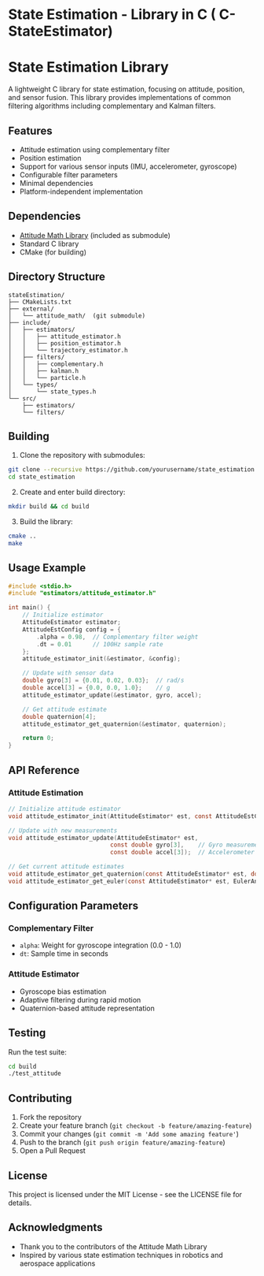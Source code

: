 # State Estimation  - Library in C ( C-StateEstimator)

# State Estimation Library

A lightweight C library for state estimation, focusing on attitude, position, and sensor fusion. This library provides implementations of common filtering algorithms including complementary and Kalman filters.

## Features

- Attitude estimation using complementary filter
- Position estimation
- Support for various sensor inputs (IMU, accelerometer, gyroscope)
- Configurable filter parameters
- Minimal dependencies
- Platform-independent implementation

## Dependencies

- [Attitude Math Library](https://github.com/yourusername/attitude_math) (included as submodule)
- Standard C library
- CMake (for building)

## Directory Structure

```
stateEstimation/
├── CMakeLists.txt
├── external/
│   └── attitude_math/  (git submodule)
├── include/
│   ├── estimators/
│   │   ├── attitude_estimator.h
│   │   ├── position_estimator.h
│   │   └── trajectory_estimator.h
│   ├── filters/
│   │   ├── complementary.h
│   │   ├── kalman.h
│   │   └── particle.h
│   └── types/
│       └── state_types.h
└── src/
    ├── estimators/
    └── filters/
```

## Building

1. Clone the repository with submodules:
```bash
git clone --recursive https://github.com/yourusername/state_estimation.git
cd state_estimation
```

2. Create and enter build directory:
```bash
mkdir build && cd build
```

3. Build the library:
```bash
cmake ..
make
```

## Usage Example

```c
#include <stdio.h>
#include "estimators/attitude_estimator.h"

int main() {
    // Initialize estimator
    AttitudeEstimator estimator;
    AttitudeEstConfig config = {
        .alpha = 0.98,  // Complementary filter weight
        .dt = 0.01      // 100Hz sample rate
    };
    attitude_estimator_init(&estimator, &config);

    // Update with sensor data
    double gyro[3] = {0.01, 0.02, 0.03};  // rad/s
    double accel[3] = {0.0, 0.0, 1.0};    // g
    attitude_estimator_update(&estimator, gyro, accel);

    // Get attitude estimate
    double quaternion[4];
    attitude_estimator_get_quaternion(&estimator, quaternion);

    return 0;
}
```

## API Reference

### Attitude Estimation

```c
// Initialize attitude estimator
void attitude_estimator_init(AttitudeEstimator* est, const AttitudeEstConfig* config);

// Update with new measurements
void attitude_estimator_update(AttitudeEstimator* est,
                             const double gyro[3],    // Gyro measurements [x,y,z]
                             const double accel[3]);  // Accelerometer measurements [x,y,z]

// Get current attitude estimates
void attitude_estimator_get_quaternion(const AttitudeEstimator* est, double q[4]);
void attitude_estimator_get_euler(const AttitudeEstimator* est, EulerAngles* euler);
```

## Configuration Parameters

### Complementary Filter
- `alpha`: Weight for gyroscope integration (0.0 - 1.0)
- `dt`: Sample time in seconds

### Attitude Estimator
- Gyroscope bias estimation
- Adaptive filtering during rapid motion
- Quaternion-based attitude representation

## Testing

Run the test suite:
```bash
cd build
./test_attitude
```

## Contributing

1. Fork the repository
2. Create your feature branch (`git checkout -b feature/amazing-feature`)
3. Commit your changes (`git commit -m 'Add some amazing feature'`)
4. Push to the branch (`git push origin feature/amazing-feature`)
5. Open a Pull Request

## License

This project is licensed under the MIT License - see the LICENSE file for details.

## Acknowledgments

- Thank you to the contributors of the Attitude Math Library
- Inspired by various state estimation techniques in robotics and aerospace applications
